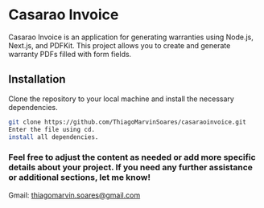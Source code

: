 # Casarao Invoice

Casarao Invoice is an application for generating warranties using Node.js, Next.js, and PDFKit. This project allows you to create and generate warranty PDFs filled with form fields.

## Installation

Clone the repository to your local machine and install the necessary dependencies.

```bash
git clone https://github.com/ThiagoMarvinSoares/casaraoinvoice.git
Enter the file using cd.
install all dependencies.
```

### Feel free to adjust the content as needed or add more specific details about your project. If you need any further assistance or additional sections, let me know!

Gmail: thiagomarvin.soares@gmail.com

